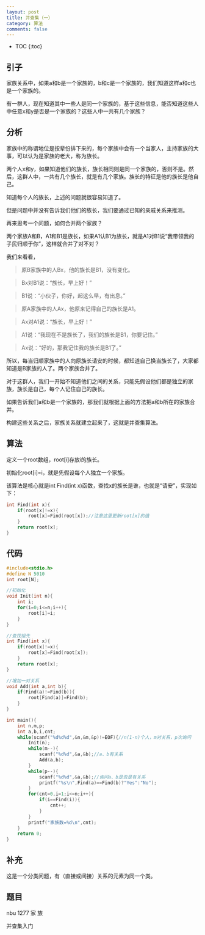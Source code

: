 ```yaml
---
layout: post
title: 并查集（一）
category: 算法
comments: false
---
```


* TOC
{:toc}

## 引子

家族关系中，如果a和b是一个家族的，b和c是一个家族的，我们知道这样a和c也是一个家族的。

有一群人，现在知道其中一些人是同一个家族的，基于这些信息，能否知道这些人中任意x和y是否是一个家族的？这些人中一共有几个家族？

## 分析

家族中的称谓地位是按辈份排下来的，每个家族中会有一个当家人，主持家族的大事，可以认为是家族的老大，称为族长。

两个人x和y，如果知道他们的族长，族长相同则是同一个家族的，否则不是。然后，这群人中，一共有几个族长，就是有几个家族。族长的特征是他的族长是他自己。

知道每个人的族长，上述的问题就很容易知道了。

但是问题中并没有告诉我们他们的族长，我们要通过已知的亲戚关系来推测。

再来思考一个问题，如何合并两个家族？

两个家族A和B，A1和B1是族长，如果A1认B1为族长，就是A1对B1说“我带领我的子民归顺于你”，这样就合并了对不对？

我们来看看，

> 原B家族中的人Bx，他的族长是B1，没有变化。

> Bx对B1说：“族长，早上好！”

> B1说：“小伙子，你好，起这么早，有出息。”

> 原A家族中的人Ax，他原来记得自己的族长是A1。

> Ax对A1说：“族长，早上好！”

> A1说：“我现在不是族长了，我们的族长是B1，你要记住。”

> Ax说：“好的，那我记住我的族长是B1了。”

所以，每当归顺家族中的人向原族长请安的时候，都知道自己换当族长了，大家都知道是B家族的人了。两个家族合并了。

对于这群人，我们一开始不知道他们之间的关系，只能先假设他们都是独立的家族，族长是自己，每个人记住自己的族长。

如果告诉我们a和b是一个家族的，那我们就根据上面的方法把a和b所在的家族合并。

构建这些关系之后，家族关系就建立起来了，这就是并查集算法。

## 算法

定义一个root数组，root[i]存放i的族长。

初始化root[i]=i，就是先假设每个人独立一个家族。

该算法是核心就是int Find(int x)函数，查找x的族长是谁，也就是“请安”，实现如下：

```c
int Find(int x){
	if(root[x]!=x){
		root[x]=Find(root[x]);//注意这里更新root[x]的值
	}
	return root[x];
}
```

## 代码

```c
#include<stdio.h>
#define N 5010
int root[N];

//初始化
void Init(int n){
	int i;
	for(i=0;i<=n;i++){
		root[i]=i;
	}
}

//查找祖先
int Find(int x){
	if(root[x]!=x){
		root[x]=Find(root[x]);
	}
	return root[x];
}

//增加一对关系
void Add(int a,int b){
	if(Find(a)!=Find(b)){
		root[Find(a)]=Find(b);
	}
}

int main(){
	int n,m,p;
	int a,b,i,cnt;
	while(scanf("%d%d%d",&n,&m,&p)!=EOF){//n(1-n)个人，m对关系，p次询问
		Init(n);
		while(m--){
			scanf("%d%d",&a,&b);//a、b有关系
			Add(a,b);
		}
		while(p--){
			scanf("%d%d",&a,&b);//询问a、b是否是有关系
			printf("%s\n",Find(a)==Find(b)?"Yes":"No");
		}
		for(cnt=0,i=1;i<=n;i++){
			if(i==Find(i)){
				cnt++;
			}
		}
		printf("家族数=%d\n",cnt);
	}
	return 0;
}
```

## 补充

这是一个分类问题，有（直接或间接）关系的元素为同一个类。

## 题目

nbu 1277 家 族

并查集入门
